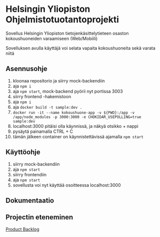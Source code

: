 # Helsingin Yliopiston Ohjelmistotuotantoprojekti 

Sovellus Helsingin Yliopiston tietojenkäsittelytieteen osaston kokoushuoneiden varaamiseen (Web/Mobiili)

Sovelluksen avulla käyttäjä voi selata vapaita kokoushuoneita sekä varata niitä 

## Asennusohje

1. kloonaa repositorio ja siirry mock-backendiin
2. aja `npm i`
3. aja `npm start`, mock-backend pyörii nyt portissa 3003
4. siirry frontend -hakemistoon
5. aja `npm i`
6. aja `docker build -t sample:dev .`
7. `docker run -it --name kokoushuone-app -v ${PWD}:/app -v /app/node_modules -p 3000:3000 -e CHOKIDAR_USEPOLLING=true sample:dev`
8. localhost:3000 pitäisi olla käynnissä, ja näkyä otsikko + nappi
9. pysäytä painamalla CTRL + C
10. tämän jälkeen container on käynnistettävissä ajamalla `npm start`

## Käyttöohje

1. siirry mock-backendiin
2. aja `npm start`
3. siirry frontendiin 
4. aja `npm start`
5. sovellusta voi nyt käyttää osoitteessa localhost:3000

## Dokumentaatio



## Projectin eteneminen

[Product Backlog](https://docs.google.com/spreadsheets/d/1FGeKQlvT8PPFWxfDfxmccjPt_a6O4TcFm0E6Ge-Brv8/edit#gid=0)

